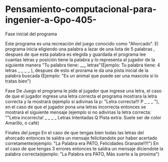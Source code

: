 # Pensamiento-computacional-para-ingenier-a-Gpo-405-

Fase inicial del programa

Este programa es una recreación del juego conocido como "Ahorcado". El programa inicia eligiendo una palabra a lazar de una lista de 5 palabras , despues de que esta palabra es elegida y guardada el programa lee cuantas letras y posición tiene la palabra y lo representa al  jugador de la siguiente manera "Tu palabra tiene: ___ letras"(Ejemplo: Tu palabra tiene: 4 letras _ _ _ _ ), despues de esto el prorama le da una pista inicial de la palabra buscada (Ejemplo: "Es un animal que puede ser una mascota si lo tratas bien")

Fase De Juego
el programa le pide al jugador que ingrese una letra, el caso de que el jugador ingrese una letra correcta el programa mostrara la letra correcta y la mostrará (ejemplo si adivinas la p: "Letra correcta!!! P _ _ _ "), en el caso de que el jugador pona una letras incorrecta entonces se mostrará el siguiente mensaje (ejemplo si no adivinas la letra correcta: ""Letra incorrecta! _ _ _ _ Letras Intentadas Q Pista extra: Suele ser de color Amarillo, o café)

Finales del juego
En el caso de que tengas bien todas las letras del ahorcado entonces te saldra un mensaje felicitandote por haber acertado corretamente(ejemplo: "La Palabra era PATO, Felicidades Granaste!!!!")
En el caso de que tengas 3 errores entonces te saldra un mensaje diciendote la palabra correcta(ejemplo: "La Palabra era PATO, Màs suerte a la proxima")
